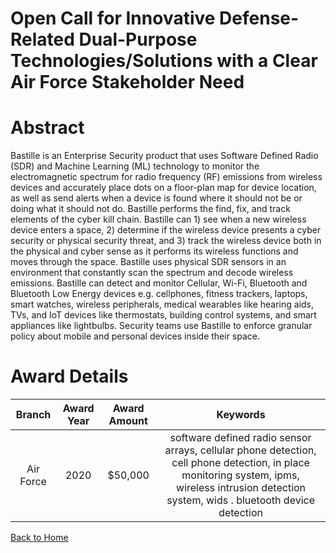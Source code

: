 
Open Call for Innovative Defense-Related Dual-Purpose Technologies/Solutions with a Clear Air Force Stakeholder Need
====================================================================================================================

# Abstract


Bastille is an Enterprise Security product that uses Software Defined Radio (SDR) and Machine Learning (ML) technology to monitor the electromagnetic spectrum for radio frequency (RF) emissions from wireless devices and accurately place dots on a floor-plan map for device location, as well as send alerts when a device is found where it should not be or doing what it should not do. Bastille performs the find, fix, and track elements of the cyber kill chain. Bastille can 1) see when a new wireless device enters a space, 2) determine if the wireless device presents a cyber security or physical security threat, and 3) track the wireless device both in the physical and cyber sense as it performs its wireless functions and moves through the space. Bastille uses physical SDR sensors in an environment that constantly scan the spectrum and decode wireless emissions. Bastille can detect and monitor Cellular, Wi-Fi, Bluetooth and Bluetooth Low Energy devices e.g. cellphones, fitness trackers, laptops, smart watches, wireless peripherals, medical wearables like hearing aids, TVs, and IoT devices like thermostats, building control systems, and smart appliances like lightbulbs. Security teams use Bastille to enforce granular policy about mobile and personal devices inside their space.  

# Award Details

|Branch|Award Year|Award Amount|Keywords|
| :---: | :---: | :---: | :---: |
|Air Force|2020|$50,000|software defined radio sensor arrays, cellular phone detection, cell phone detection, in place monitoring system, ipms, wireless intrusion detection system, wids . bluetooth device detection|
  
  


[Back to Home](https://github.com/chrischow/dod_sbir_awards/Reports/DJ/#1652)